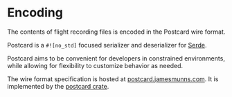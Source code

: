 # Encoding

The contents of flight recording files is encoded in the Postcard wire format.

Postcard is a `#![no_std]` focused serializer and deserializer for [Serde].

Postcard aims to be convenient for developers in constrained environments, while allowing for
flexibility to customize behavior as needed.

The wire format specification is hosted at [postcard.jamesmunns.com]. It is implemented by the
[postcard crate].

[postcard crate]: https://docs.rs/postcard/1.0/postcard/
[postcard.jamesmunns.com]: https://postcard.jamesmunns.com/
[Serde]: https://serde.rs/
